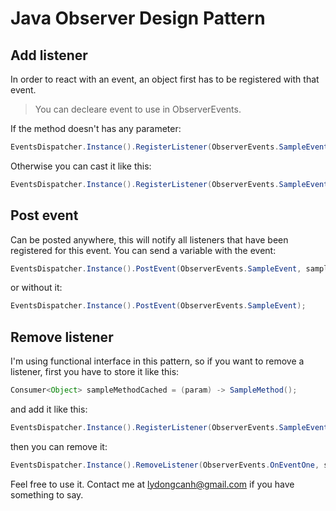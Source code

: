 # Java Observer Design Pattern

## Add listener
In order to react with an event, an object first has to be registered with that event.

> You can decleare event to use in ObserverEvents.

If the method doesn't has any parameter:
```java
EventsDispatcher.Instance().RegisterListener(ObserverEvents.SampleEvent, (param) -> SampleMethod());
```
Otherwise you can cast it like this:
``` java
EventsDispatcher.Instance().RegisterListener(ObserverEvents.SampleEvent, (param) -> SampleMethod((int)param));
```

## Post event
Can be posted anywhere, this will notify all listeners that have been registered for this event.
You can send a variable with the event:
```java
EventsDispatcher.Instance().PostEvent(ObserverEvents.SampleEvent, sampleVariable);
```
or without it:
```java
EventsDispatcher.Instance().PostEvent(ObserverEvents.SampleEvent);
```

## Remove listener
I'm using functional interface in this pattern, so if you want to remove a listener,
first you have to store it like this:
```java
Consumer<Object> sampleMethodCached = (param) -> SampleMethod();
```
and add it like this:
```java
EventsDispatcher.Instance().RegisterListener(ObserverEvents.SampleEvent, sampleMethodCached);
```
then you can remove it:
```java
EventsDispatcher.Instance().RemoveListener(ObserverEvents.OnEventOne, sampleMethodCached);
```


Feel free to use it. Contact me at lydongcanh@gmail.com if you have something to say.
